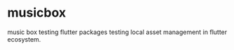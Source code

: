 # musicbox

music box
testing flutter packages
testing local asset management in flutter ecosystem. 
